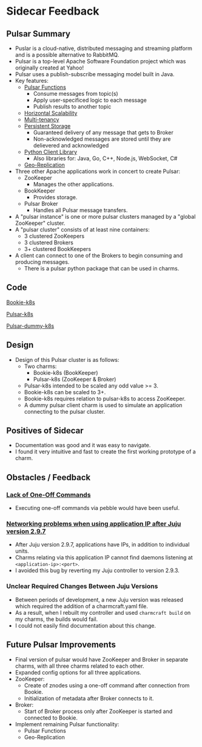 # Sidecar Feedback

## Pulsar Summary
* Puslar is a cloud-native, distributed messaging and streaming platform and is a possible alternative to RabbitMQ.
* Pulsar is a top-level Apache Software Foundation project which was originally created at Yahoo!
* Pulsar uses a publish-subscribe messaging model built in Java.
* Key features:
    * [Pulsar Functions](https://pulsar.apache.org/docs/en/functions-overview/)
        * Consume messages from topic(s)
        * Apply user-specificed logic to each message
        * Publish results to another topic
    * [Horizontal Scalability](https://pulsar.apache.org/docs/en/concepts-architecture-overview/)
    * [Multi-tenancy](https://pulsar.apache.org/docs/en/concepts-multi-tenancy/)
    * [Persistent Storage](https://pulsar.apache.org/docs/en/concepts-architecture-overview/#persistent-storage)
        * Guaranteed delivery of any message that gets to Broker
        * Non-acknowledged messages are stored until they are delievered and acknowledged
    * [Python Client Library](https://pulsar.apache.org/docs/en/client-libraries-python/)
        * Also libraries for: Java, Go, C++, Node.js, WebSocket, C#
    * [Geo-Replication](https://pulsar.apache.org/docs/en/administration-geo/)
* Three other Apache applications work in concert to create Pulsar:
    * ZooKeeper
        - Manages the other applications.
    * BookKeeper
        - Provides storage. 
    * Pulsar Broker
        - Handles all Pulsar message transfers.
* A "pulsar instance" is one or more pulsar clusters managed by a "global ZooKeeper" cluster.
* A "pulsar cluster" consists of at least nine containers:
    * 3 clustered ZooKeepers
    * 3 clustered Brokers
    * 3+ clustered BookKeepers
* A client can connect to one of the Brokers to begin consuming and producing messages.
    * There is a pulsar python package that can be used in charms.

## Code
[Bookie-k8s](https://code.launchpad.net/~lcvcode/+git/bookie-k8s)

[Pulsar-k8s](https://code.launchpad.net/~lcvcode/+git/pulsar-k8s)

[Pulsar-dummy-k8s](https://code.launchpad.net/~lcvcode/+git/pulsar-dummy-client)

## Design
* Design of this Pulsar cluster is as follows:
    * Two charms:
        - Bookie-k8s (BookKeeper)
        - Pulsar-k8s (ZooKeeper & Broker)
    * Pulsar-k8s intended to be scaled any odd value >= 3.
    * Bookie-k8s can be scaled to 3+.
    * Bookie-k8s requires relation to pulsar-k8s to access ZooKeeper.
    * A dummy pulsar client charm is used to simulate an application connecting to the pulsar cluster.

## Positives of Sidecar 
* Documentation was good and it was easy to navigate.
* I found it very intuitive and fast to create the first working prototype of a charm.

## Obstacles / Feedback
### [Lack of One-Off Commands](https://github.com/canonical/pebble/issues/37)
* Executing one-off commands via pebble would have been useful.

### [Networking problems when using application IP after Juju version 2.9.7](https://bugs.launchpad.net/juju/+bug/1943786)
* After Juju version 2.9.7, applications have IPs, in addition to individual units.
* Charms relating via this application IP cannot find daemons listening at `<application-ip>:<port>`.
* I avoided this bug by reverting my Juju controller to version 2.9.3.

### Unclear Required Changes Between Juju Versions
* Between periods of development, a new Juju version was released which required the addition of a charmcraft.yaml file.
* As a result, when I rebuilt my controller and used `charmcraft build` on my charms, the builds would fail.
* I could not easily find documentation about this change.

## Future Pulsar Improvements
* Final version of pulsar would have ZooKeeper and Broker in separate charms, with all three charms related to each other.
* Expanded config options for all three applications.
* ZooKeeper:
    - Create of znodes using a one-off command after connection from Bookie.
    - Initialization of metadata after Broker connects to it.
* Broker:
    - Start of Broker process only after ZooKeeper is started and connected to Bookie.
* Implement remaining Pulsar functionality:
    - Pulsar Functions
    - Geo-Replication
